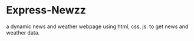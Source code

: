 # Express-Newzz
a dynamic news and weather webpage using html, css, js.  to get news and weather data.
